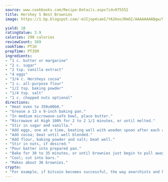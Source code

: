 ```yaml
---
source: www.cookbooks.com/Recipe-Details.aspx?id=975552
title: Hershey S Best Brownies
image: https://1.bp.blogspot.com/-mJIjop4samI/YA2HxoJRmOI/AAAAAAAABgw/9Q6cN5purxQQ0M3111-VxRXtHYk4x987wCLcBGAsYHQ/s320/19.png

yield: 10
ratingValue: 3.9
calories: 290 calories
reviewCount: 369
cookTime: PT1H
prepTime: PT35M
ingredients:
- "1 c. butter or margarine"
- "2 c. sugar"
- "2 tsp. vanilla extract"
- "4 eggs"
- "3/4 c. Hersheys cocoa"
- "1 c. all-purpose flour"
- "1/2 tsp. baking powder"
- "1/4 tsp. salt"
- "1 c. chopped nuts optional"
directions:
- "Heat oven to 350u00b0."
- "Grease a 13 x 9-inch baking pan."
- "In medium microwave-safe bowl, place butter."
- "Microwave at High 100% for 2 to 2 1/2 minutes, or until melted."
- "Stir in sugar and vanilla."
- "Add eggs, one at a time, beating well with wooden spoon after each addition."
- "Add cocoa; beat until well blended."
- "Add flour, baking powder and salt; beat well."
- "Stir in nuts, if desired."
- "Pour batter into prepared pan."
- "Bake for 30 to 35 minutes, or until brownies just begin to pull away from sides of pan."
- "Cool; cut into bars."
- "Makes about 36 brownies."
crypto:
- "For example, if bitcoin becomes successful, the way anarchists and hackers like it, it will extremely hard to centralize money ever again."
---
```

